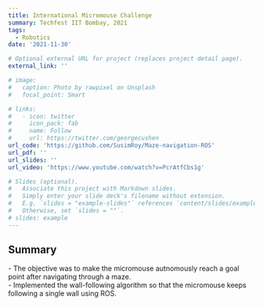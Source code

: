 ```yaml
---
title: International Micromouse Challenge
summary: Techfest IIT Bombay, 2021
tags:
  - Robotics
date: '2021-11-30'

# Optional external URL for project (replaces project detail page).
external_link: ''

# image:
#   caption: Photo by rawpixel on Unsplash
#   focal_point: Smart

# links:
#   - icon: twitter
#     icon_pack: fab
#     name: Follow
#     url: https://twitter.com/georgecushen
url_code: 'https://github.com/SusimRoy/Maze-navigation-ROS'
url_pdf: ''
url_slides: ''
url_video: 'https://www.youtube.com/watch?v=PcrAtfCbs1g'

# Slides (optional).
#   Associate this project with Markdown slides.
#   Simply enter your slide deck's filename without extension.
#   E.g. `slides = "example-slides"` references `content/slides/example-slides.md`.
#   Otherwise, set `slides = ""`.
# slides: example
---
```


<h2>Summary</h2> 
- The objective was to make the micromouse autnomously reach a goal point after navigating through a maze. <br/>
- Implemented the wall-following algorithm so that the micromouse keeps following a single wall using ROS. <br/>